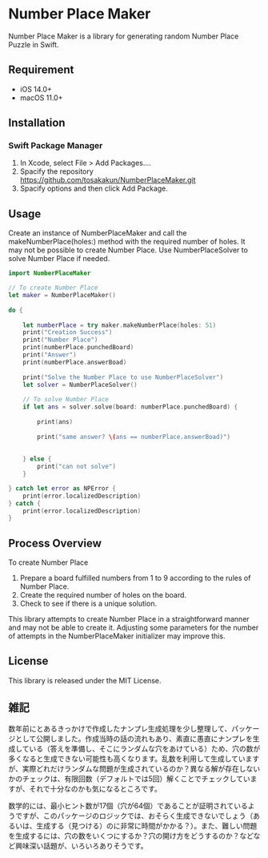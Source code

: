 # Number Place Maker

Number Place Maker is a library for generating random Number Place Puzzle in Swift.

## Requirement

- iOS 14.0+
- macOS 11.0+

## Installation

### Swift Package Manager

1. In Xcode, select File > Add Packages....
1. Spacify the repository https://github.com/tosakakun/NumberPlaceMaker.git
1. Spacify options and then click Add Package.

## Usage

Create an instance of NumberPlaceMaker and call the makeNumberPlace(holes:) method with the required number of holes. It may not be possible to create Number Place. Use NumberPlaceSolver to solve Number Place if needed. 

```Swift
import NumberPlaceMaker

// To create Number Place
let maker = NumberPlaceMaker()
    
do {
        
    let numberPlace = try maker.makeNumberPlace(holes: 51)
    print("Creation Success")
    print("Number Place")
    print(numberPlace.punchedBoard)
    print("Answer")
    print(numberPlace.answerBoad)
        
    print("Solve the Number Place to use NumberPlaceSolver")
    let solver = NumberPlaceSolver()
    
    // To solve Number Place
    if let ans = solver.solve(board: numberPlace.punchedBoard) {
            
        print(ans)
            
        print("same answer? \(ans == numberPlace.answerBoad)")
            
            
    } else {
        print("can not solve")
    }

} catch let error as NPError {
    print(error.localizedDescription)
} catch {
    print(error.localizedDescription)
}
```

## Process Overview

To create Number Place

1. Prepare a board fulfilled numbers from 1 to 9 according to the rules of Number Place.
1. Create the required number of holes on the board.
1. Check to see if there is a unique solution.

This library attempts to create Number Place in a straightforward manner and may not be able to create it. Adjusting some parameters for the number of attempts in the NumberPlaceMaker initializer may improve this.

## License

This library is released under the MIT License.

## 雑記
数年前にとあるきっかけで作成したナンプレ生成処理を少し整理して、パッケージとして公開しました。作成当時の話の流れもあり、素直に愚直にナンプレを生成している（答えを準備し、そこにランダムな穴をあけている）ため、穴の数が多くなると生成できない可能性も高くなります。乱数を利用して生成していますが、実際どれだけランダムな問題が生成されているのか？異なる解が存在しないかのチェックは、有限回数（デフォルトでは5回）解くことでチェックしていますが、それで十分なのかも気になるところです。

数学的には、最小ヒント数が17個（穴が64個）であることが証明されているようですが、このパッケージのロジックでは、おそらく生成できないでしょう（あるいは、生成する（見つける）のに非常に時間がかかる？）。また、難しい問題を生成するには、穴の数をいくつにするか？穴の開け方をどうするのか？などなど興味深い話題が、いろいろありそうです。
